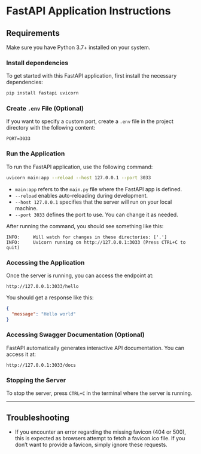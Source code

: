 
# FastAPI Application Instructions

## Requirements
Make sure you have Python 3.7+ installed on your system.

### Install dependencies
To get started with this FastAPI application, first install the necessary dependencies:

```bash
pip install fastapi uvicorn
```

### Create `.env` File (Optional)
If you want to specify a custom port, create a `.env` file in the project directory with the following content:

```
PORT=3033
```

### Run the Application
To run the FastAPI application, use the following command:

```bash
uvicorn main:app --reload --host 127.0.0.1 --port 3033
```

- `main:app` refers to the `main.py` file where the FastAPI app is defined.
- `--reload` enables auto-reloading during development.
- `--host 127.0.0.1` specifies that the server will run on your local machine.
- `--port 3033` defines the port to use. You can change it as needed.

After running the command, you should see something like this:

```
INFO:     Will watch for changes in these directories: ['.']
INFO:     Uvicorn running on http://127.0.0.1:3033 (Press CTRL+C to quit)
```

### Accessing the Application
Once the server is running, you can access the endpoint at:

```
http://127.0.0.1:3033/hello
```

You should get a response like this:

```json
{
  "message": "Hello world"
}
```

### Accessing Swagger Documentation (Optional)
FastAPI automatically generates interactive API documentation. You can access it at:

```
http://127.0.0.1:3033/docs
```

### Stopping the Server
To stop the server, press `CTRL+C` in the terminal where the server is running.

---

## Troubleshooting

- If you encounter an error regarding the missing favicon (404 or 500), this is expected as browsers attempt to fetch a favicon.ico file. If you don’t want to provide a favicon, simply ignore these requests.
